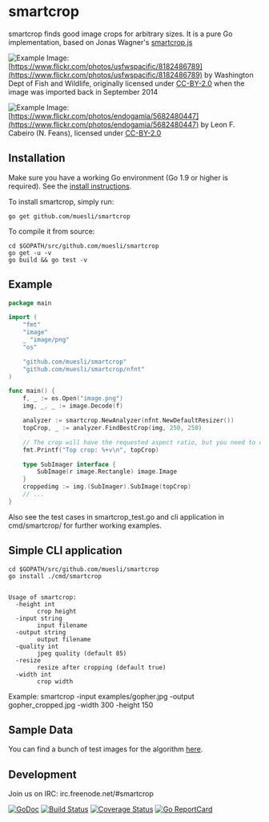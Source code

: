 smartcrop
=========

smartcrop finds good image crops for arbitrary sizes. It is a pure Go implementation, based on Jonas Wagner's [smartcrop.js](https://github.com/jwagner/smartcrop.js)

![Example](./examples/gopher.jpg)
Image: [https://www.flickr.com/photos/usfwspacific/8182486789](https://www.flickr.com/photos/usfwspacific/8182486789) by Washington Dept of Fish and Wildlife, originally licensed under [CC-BY-2.0](https://creativecommons.org/licenses/by/2.0/) when the image was imported back in September 2014

![Example](./examples/goodtimes.jpg)
Image: [https://www.flickr.com/photos/endogamia/5682480447](https://www.flickr.com/photos/endogamia/5682480447) by Leon F. Cabeiro (N. Feans), licensed under [CC-BY-2.0](https://creativecommons.org/licenses/by/2.0/)

## Installation

Make sure you have a working Go environment (Go 1.9 or higher is required).
See the [install instructions](http://golang.org/doc/install.html).

To install smartcrop, simply run:

    go get github.com/muesli/smartcrop

To compile it from source:

    cd $GOPATH/src/github.com/muesli/smartcrop
    go get -u -v
    go build && go test -v

## Example
```go
package main

import (
	"fmt"
	"image"
	_ "image/png"
	"os"

	"github.com/muesli/smartcrop"
	"github.com/muesli/smartcrop/nfnt"
)

func main() {
	f, _ := os.Open("image.png")
	img, _, _ := image.Decode(f)

	analyzer := smartcrop.NewAnalyzer(nfnt.NewDefaultResizer())
	topCrop, _ := analyzer.FindBestCrop(img, 250, 250)

	// The crop will have the requested aspect ratio, but you need to copy/scale it yourself
	fmt.Printf("Top crop: %+v\n", topCrop)

	type SubImager interface {
		SubImage(r image.Rectangle) image.Image
	}
	croppedimg := img.(SubImager).SubImage(topCrop)
	// ...
}
```

Also see the test cases in smartcrop_test.go and cli application in cmd/smartcrop/ for further working examples.

## Simple CLI application

    cd $GOPATH/src/github.com/muesli/smartcrop  
    go install ./cmd/smartcrop


    Usage of smartcrop:
      -height int
            crop height
      -input string
            input filename
      -output string
            output filename
      -quality int
            jpeg quality (default 85)
      -resize
            resize after cropping (default true)
      -width int
            crop width

Example:
    smartcrop -input examples/gopher.jpg -output gopher_cropped.jpg -width 300 -height 150

## Sample Data
You can find a bunch of test images for the algorithm [here](https://github.com/muesli/smartcrop-samples).

## Development
Join us on IRC: irc.freenode.net/#smartcrop

[![GoDoc](https://godoc.org/github.com/golang/gddo?status.svg)](https://godoc.org/github.com/muesli/smartcrop)
[![Build Status](https://travis-ci.org/muesli/smartcrop.svg?branch=master)](https://travis-ci.org/muesli/smartcrop)
[![Coverage Status](https://coveralls.io/repos/github/muesli/smartcrop/badge.svg?branch=master)](https://coveralls.io/github/muesli/smartcrop?branch=master)
[![Go ReportCard](http://goreportcard.com/badge/muesli/smartcrop)](http://goreportcard.com/report/muesli/smartcrop)
